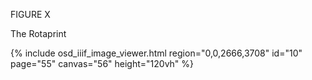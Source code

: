 FIGURE X 

The Rotaprint 

{% include osd_iiif_image_viewer.html region="0,0,2666,3708" id="10" page="55" canvas="56" height="120vh" %}
